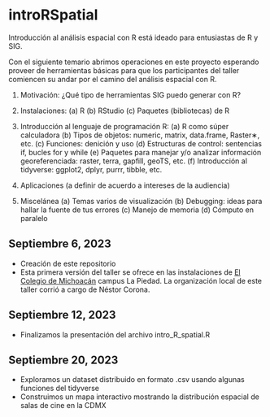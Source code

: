 # introRSpatial

Introducción al análisis espacial con R está ideado para entusiastas de R y SIG.

Con el siguiente temario abrimos operaciones en este proyecto esperando proveer de herramientas
básicas para que los participantes del taller comiencen su andar por el camino del análisis espacial con R.

1. Motivación: ¿Qué tipo de herramientas SIG puedo generar con R?

2. Instalaciones:
(a) R
(b) RStudio
(c) Paquetes (bibliotecas) de R

3. Introducción al lenguaje de programación R:
(a) R como súper calculadora
(b) Tipos de objetos: numeric, matrix, data.frame, Raster∗, etc.
(c) Funciones: denición y uso
(d) Estructuras de control: sentencias if, bucles for y while
(e) Paquetes para manejar y/o analizar información georeferenciada: raster, terra,
gapfill, geoTS, etc.
(f) Introducción al tidyverse: ggplot2, dplyr, purrr, tibble, etc.

4. Aplicaciones (a definir de acuerdo a intereses de la audiencia)

5. Miscelánea
(a) Temas varios de visualización
(b) Debugging: ideas para hallar la fuente de tus errores
(c) Manejo de memoria
(d) Cómputo en paralelo

## Septiembre 6, 2023
- Creación de este repositorio
- Esta primera versión del taller se ofrece en las instalaciones de [El Colegio de Michoacán](https://www.colmich.edu.mx/) campus La Piedad. La organización local de este taller corrió a cargo de Néstor Corona.

## Septiembre 12, 2023
- Finalizamos la presentación del archivo intro_R_spatial.R

## Septiembre 20, 2023
- Exploramos un dataset distribuido en formato .csv usando algunas funciones del tidyverse
- Construimos un mapa interactivo mostrando la distribución espacial de salas de cine en la CDMX

